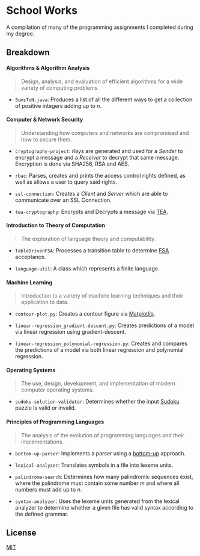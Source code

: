 # School Works

A compilation of many of the programming assignments I completed during my degree.

## Breakdown

#### Algorithms & Algorithm Analysis

> Design, analysis, and evaluation of efficient algorithms for a wide variety of computing problems.

- `SumsToN.java`: Produces a list of all the different ways to get a collection of positive integers adding up to _n_.

#### Computer & Network Security

> Understanding how computers and networks are compromised and how to secure them.

- `cryptography-project`: _Keys_ are generated and used for a _Sender_ to encrypt a message and a _Receiver_ to decrypt that same message. Encryption is done via SHA256, RSA and AES.

- `rbac`: Parses, creates and prints the access control rights defined, as well as allows a user to query said rights.

- `ssl-connection`: Creates a _Client_ and _Server_ which are able to communicate over an SSL Connection.

- `tea-cryptography`: Encrypts and Decrypts a message via [TEA](https://en.wikipedia.org/wiki/Tiny_Encryption_Algorithm).

#### Introduction to Theory of Computation

> The exploration of language theory and computability.

- `TableDrivenFSA`: Processes a transition table to determine [FSA](https://en.wikipedia.org/wiki/Finite-state_machine) acceptance.

- `language-util`: A class which represents a finite language.

#### Machine Learning

> Introduction to a variety of machine learning techniques and their application to data.

- `contour-plot.py`: Creates a contour figure via [Matplotlib](https://matplotlib.org/).

- `linear-regression_gradient-descent.py`: Creates predictions of a model via linear regression using gradient-descent.

- `linear-regression_polynomial-regression.py`: Creates and compares the predictions of a model via both linear regression and polynomial regression.

#### Operating Systems

> The use, design, development, and implementation of modern computer operating systems.

- `sudoku-solution-validator`: Determines whether the input [Sudoku](https://en.wikipedia.org/wiki/Sudoku) puzzle is valid or invalid.

#### Principles of Programming Languages

> The analysis of the evolution of programming languages and their implementations.

- `bottom-up-parser`: Implements a parser using a [bottom-up](https://en.wikipedia.org/wiki/Bottom-up_parsing) approach.

- `lexical-analyzer`: Translates symbols in a file into lexeme units.

- `palindrome-search`: Determines how many palindromic sequences exist, where the palindrome must contain some number _m_ and where all numbers must add up to _n_.

- `syntax-analyzer`: Uses the lexeme units generated from the lexical analyzer to determine whether a given file has valid syntax according to the defined grammar.

## License

[MIT](https://choosealicense.com/licenses/mit/)
